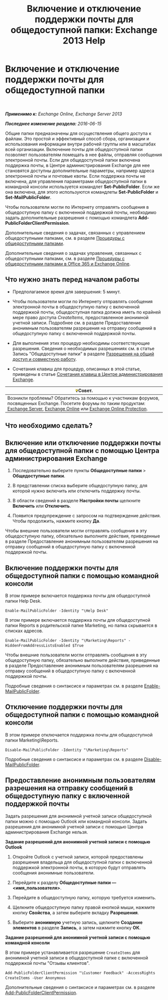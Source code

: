 ﻿---
title: 'Включение и отключение поддержки почты для общедоступной папки: Exchange 2013 Help'
TOCTitle: Включение и отключение поддержки почты для общедоступной папки
ms:assetid: 3d69f76d-ff3c-46c1-b962-6a1baa425d8a
ms:mtpsurl: https://technet.microsoft.com/ru-ru/library/Aa997560(v=EXCHG.150)
ms:contentKeyID: 50487860
ms.date: 04/30/2018
mtps_version: v=EXCHG.150
ms.translationtype: HT
---

# Включение и отключение поддержки почты для общедоступной папки

 

_**Применимо к:** Exchange Online, Exchange Server 2013_

_**Последнее изменение раздела:** 2016-06-15_

Общие папки предназначены для осуществления общего доступа к файлам. Это простой и эффективный способ сбора, организации и использования информации внутри рабочей группы или в масштабах всей организации. Включение почты для общедоступной папки позволяет пользователям помещать в нее файлы, отправляя сообщения электронной почты. Если для общедоступной папки включена поддержка почты, в Центре администрирования Exchange для нее становятся доступны дополнительные параметры, например адреса электронной почты и почтовые квоты. Если поддержка почты не включена, для управления параметрами общедоступной папки в командной консоли используется командлет **Set-PublicFolder**. Если же она включена, для этого используются командлеты **Set-PublicFolder** и **Set-MailPublicFolder**.

Чтобы пользователи могли по Интернету отправлять сообщения в общедоступную папку с включенной поддержкой почты, необходимо задать дополнительные разрешения с помощью командлета **Add-PublicFolderClientPermission**.

Дополнительные сведения о задачах, связанных с управлением общедоступными папками, см. в разделе [Процедуры с общедоступными папками](public-folder-procedures-exchange-2013-help.md).

Дополнительные сведения о задачах управления, связанных с общедоступными папками, см. в разделе [Процедуры с общедоступными папками в Office 365 и Exchange Online](https://technet.microsoft.com/ru-ru/library/jj966272\(v=exchg.150\)).

## Что нужно знать перед началом работы

  - Предполагаемое время для завершения: 5 минут.

  - Чтобы пользователи могли по Интернету отправлять сообщения электронной почты в общедоступную папку с включенной поддержкой почты, общедоступная папка должна иметь по крайней мере право доступа *CreateItems*, предоставленное анонимной учетной записи. Подробнее см. в разделе Предоставление анонимным пользователям разрешения на отправку сообщений в общедоступную папку с включенной поддержкой почты.

  - Для выполнения этих процедур необходимы соответствующие разрешения. Сведения о необходимых разрешениях см. в статье Запись "Общедоступные папки" в разделе [Разрешения на общий доступ и совместную работу](sharing-and-collaboration-permissions-exchange-2013-help.md).

  - Сочетания клавиш для процедур, описанных в этой статье, приведены в статье [Сочетания клавиш в Центре администрирования Exchange](keyboard-shortcuts-in-the-exchange-admin-center-exchange-online-protection-help.md).

<table>
<thead>
<tr class="header">
<th><img src="images/Bb124558.tip(EXCHG.150).gif" title="Совет" alt="Совет" />Совет.</th>
</tr>
</thead>
<tbody>
<tr class="odd">
<td>Возникли проблемы? Обратитесь за помощью к участникам форумов, посвященных Exchange. Посетите форумы по таким продуктам: <a href="https://go.microsoft.com/fwlink/p/?linkid=60612">Exchange Server</a>, <a href="https://go.microsoft.com/fwlink/p/?linkid=267542">Exchange Online</a> или <a href="https://go.microsoft.com/fwlink/p/?linkid=285351">Exchange Online Protection</a>.</td>
</tr>
</tbody>
</table>


## Что необходимо сделать?

## Включение или отключение поддержки почты для общедоступной папки с помощью Центра администрирования Exchange

1.  Последовательно выберите пункты **Общедоступные папки** \> **Общедоступные папки**.

2.  В представлении списка выберите общедоступную папку, для которой нужно включить или отключить поддержку почты.

3.  В области сведений в разделе **Настройки почты** щелкните **Включить** или **Отключить**.

4.  Появится предупреждение с запросом на подтверждение действия. Чтобы продолжить, нажмите кнопку **Да**.

Чтобы внешние пользователи могли отправлять сообщения в эту общедоступную папку, обязательно выполните действия, приведенные в разделе Предоставление анонимным пользователям разрешения на отправку сообщений в общедоступную папку с включенной поддержкой почты.

## Включение поддержки почты для общедоступной папки с помощью командной консоли

В этом примере включается поддержка почты для общедоступной папки Help Desk.

    Enable-MailPublicFolder -Identity "\Help Desk"

В этом примере включается поддержка почты для общедоступной папки Reports в родительской папке Marketing, но папка скрывается в списках адресов.

    Enable-MailPublicFolder -Identity "\Marketing\Reports" -HiddenFromAddressListsEnabled $True

Чтобы внешние пользователи могли отправлять сообщения в эту общедоступную папку, обязательно выполните действия, приведенные в разделе Предоставление анонимным пользователям разрешения на отправку сообщений в общедоступную папку с включенной поддержкой почты.

Подробные сведения о синтаксисе и параметрах см. в разделе [Enable-MailPublicFolder](https://technet.microsoft.com/ru-ru/library/aa998824\(v=exchg.150\)).

## Отключение поддержки почты для общедоступной папки с помощью командной консоли

В этом примере отключается поддержка почты для общедоступной папки Marketing\\Reports.

    Disable-MailPublicFolder -Identity "\Marketing\Reports"

Подробные сведения о синтаксисе и параметрах см. в разделе [Disable-MailPublicFolder](https://technet.microsoft.com/ru-ru/library/bb123781\(v=exchg.150\)).

## Предоставление анонимным пользователям разрешения на отправку сообщений в общедоступную папку с включенной поддержкой почты

Задать разрешения для анонимной учетной записи общедоступной папки можно с помощью Outlook или командной консоли. Задать разрешения для анонимной учетной записи с помощью Центра администрирования Exchange нельзя.

**Задание разрешений для анонимной учетной записи с помощью Outlook**

1.  Откройте Outlook с учетной записи, которой предоставлены разрешения владельца для общедоступной папки с включенной поддержкой электронной почты, в которую будут отправлять сообщения анонимные пользователи.

2.  Перейдите к разделу **Общедоступные папки — \<имя\_пользователя\>**.

3.  Перейдите в общедоступную папку, которую требуется изменить.

4.  Щелкните общедоступную папку правой кнопкой мыши, нажмите кнопку **Свойства**, а затем выберите вкладку **Разрешения**.

5.  Выберите **анонимную** учетную запись, щелкните **Создание элементов** в разделе **Запись**, а затем нажмите кнопку **ОК**.

**Задание разрешений для анонимной учетной записи с помощью командной консоли**

В этом примере устанавливается разрешение `CreateItems` для анонимной учетной записи в общедоступной папке с включенной поддержкой почты "Отзывы клиентов".

    Add-PublicFolderClientPermission "\Customer Feedback" -AccessRights CreateItems -User Anonymous

Дополнительные сведения о синтаксисе и параметрах см. в разделе [Add-PublicFolderClientPermission](https://technet.microsoft.com/ru-ru/library/bb124743\(v=exchg.150\)).


